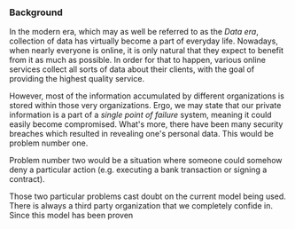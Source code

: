 ### Background

In the modern era, which may as well be referred to as the *Data era*, collection of data has virtually become a part of everyday life. Nowadays, when nearly everyone is online, it is only natural that they expect to benefit from it as much as possible. In order for that to happen, various online services collect all sorts of data about their clients, with the goal of providing the highest quality service.

However, most of the information accumulated by different organizations is stored within those very organizations. Ergo, we may state that our private information is a part of a *single point of failure* system, meaning it could easily become compromised. What's more, there have been many security breaches which resulted in revealing one's personal data. This would be problem number one.

Problem number two would be a situation where someone could somehow deny a particular action (e.g. executing a bank transaction or signing a contract).

Those two particular problems cast doubt on the current model being used. There is always a third party organization that we completely confide in. Since this model has been proven 
<!--stackedit_data:
eyJoaXN0b3J5IjpbLTE3MjIyNzI3ODIsMjEzMTk0NDI4NSwtMT
g5MTE0MDc4NywtNzY1ODI3MjkyLC04NjkxNTY2NjEsLTEzMTk0
MzQxMTksLTIxMTE1NTQyNTIsLTE0ODY5MDkxNzcsLTE5ODIyMj
c5MTUsLTM1ODkyOTM3OSwxMDE4NTc0NDI3LC00NDg0ODg0MjBd
fQ==
-->